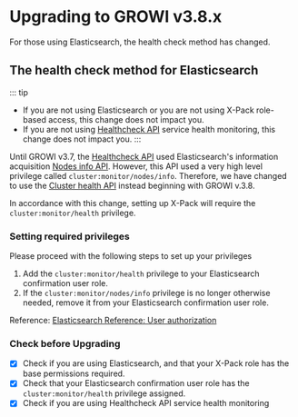 # Upgrading to GROWI v3.8.x

For those using Elasticsearch, the health check method has changed.

## The health check method for Elasticsearch

::: tip
- If you are not using Elasticsearch or you are not using X-Pack
  role-based access, this change does not impact you.
- If you are not using [Healthcheck API](https://docs.growi.org/redoc.html#tag/Healthcheck) 
  service health monitoring, this change does not impact you.
:::

Until GROWI v3.7, the [Healthcheck API](https://docs.growi.org/redoc.html#tag/Healthcheck)
used Elasticsearch's information acquisition [Nodes info API](https://www.elastic.co/guide/en/elasticsearch/reference/current/cluster-nodes-info.html).
However, this API used a very high level privilege called `cluster:monitor/nodes/info`.
Therefore, we have changed to use the [Cluster health API](https://www.elastic.co/guide/en/elasticsearch/reference/current/cluster-health.html) 
instead beginning with GROWI v.3.8.

In accordance with this change, setting up X-Pack will require the
`cluster:monitor/health` privilege.

### Setting required privileges

Please proceed with the following steps to set up your privileges

1. Add the `cluster:monitor/health` privilege to your Elasticsearch confirmation user role.
2. If the `cluster:monitor/nodes/info` privilege is no longer otherwise needed,
  remove it from your Elasticsearch confirmation user role.

Reference: [Elasticsearch Reference: User authorization](https://www.elastic.co/guide/en/elasticsearch/reference/current/authorization.html)

### Check before Upgrading

- [x] Check if you are using Elasticsearch, and that your X-Pack role has the base permissions required.
- [x] Check that your Elasticsearch confirmation user role has the `cluster:monitor/health` privilege assigned.
- [x] Check if you are using Healthcheck API service health monitoring
